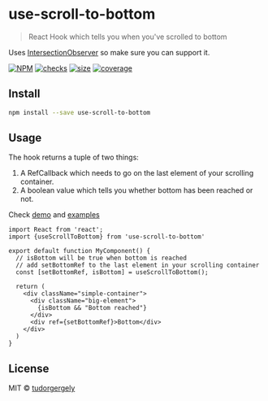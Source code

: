 # use-scroll-to-bottom

> React Hook which tells you when you&#x27;ve scrolled to bottom

Uses [IntersectionObserver](https://developer.mozilla.org/en-US/docs/Web/API/IntersectionObserver) so make sure you can support it.

[![NPM](https://badgen.net/npm/v/use-scroll-to-bottom)](https://www.npmjs.com/package/use-scroll-to-bottom) [![checks](https://badgen.net/github/checks/tudorgergely/use-scroll-to-bottom)](https://github.com/tudorgergely/use-scroll-to-bottom/actions?workflow=CI) [![size](https://badgen.net/bundlephobia/minzip/use-scroll-to-bottom)](https://bundlephobia.com/result?p=use-scroll-to-bottom) [![coverage](https://coveralls.io/repos/github/tudorgergely/use-scroll-to-bottom/badge.svg?branch=master)](https://coveralls.io/github/tudorgergely/use-scroll-to-bottom?branch=master)
## Install

```bash
npm install --save use-scroll-to-bottom
```

## Usage

The hook returns a tuple of two things:
1. A RefCallback which needs to go on the last element of your scrolling container.
2. A boolean value which tells you whether bottom has been reached or not.

Check [demo](https://tudorgergely.github.io/use-scroll-to-bottom/) and [examples](https://github.com/tudorgergely/use-scroll-to-bottom/tree/master/example)

```tsx
import React from 'react';
import {useScrollToBottom} from 'use-scroll-to-bottom'

export default function MyComponent() {
  // isBottom will be true when bottom is reached
  // add setBottomRef to the last element in your scrolling container
  const [setBottomRef, isBottom] = useScrollToBottom();

  return (
    <div className="simple-container">
      <div className="big-element">
        {isBottom && "Bottom reached"}
      </div>
      <div ref={setBottomRef}>Bottom</div>
    </div>
  )
}

```

## License

MIT © [tudorgergely](https://github.com/tudorgergely)
